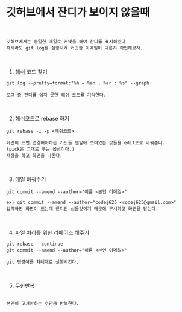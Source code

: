 # 깃허브에서 잔디가 보이지 않을때

<br />

```
깃허브에서는 동일한 메일로 커밋을 해야 잔디를 표시해준다.
혹시라도 git log를 실행시켜 커밋한 이메일이 다른지 확인해보자.
```

<br />

1. 해쉬 코드 찾기
```git
git log --pretty=format:"%h = %an , %ar : %s" --graph

로그 중 잔디를 심지 못한 해쉬 코드를 기억한다.
```

<br />

2. 해쉬코드로 rebase 하기
```git
git rebase -i -p <해쉬코드>

화면이 뜨면 변경해야하는 커밋들 맨앞에 쓰여있는 값들을 edit으로 바꿔준다.
(pick은 그대로 두는 옵션이다.)
저장을 하고 화면을 나온다.
```

<br />

3. 메일 바꿔주기
```git
git commit --amend --author="이름 <본인 이메일>"

ex) git commit --amend --author="codej625 <codej625@gmail.com>"
입력하면 화면이 뜨는데 잔디만 심을것이기 때문에 무시하고 화면을 닫는다.
```

<br />

4. 파일 처리를 위한 리베이스 해주기
```git
git rebase --continue
git commit --amend --author="이름 <본인 이메일>"

git 명령어를 차례대로 실행시킨다.
```

<br />

5. 무한반복
```

본인이 고쳐야하는 수만큼 반복한다.

```
